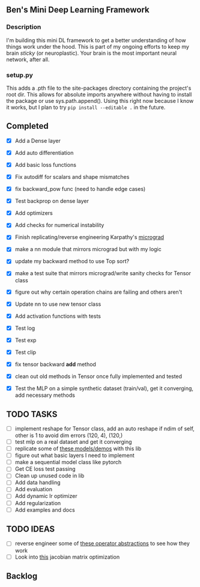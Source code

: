 ## Ben's Mini Deep Learning Framework

### Description
I'm building this mini DL framework to get a better understanding of how things work under the hood. This is part of my ongoing efforts to keep my brain *sticky* (or neuroplastic). Your brain is the most important neural network, after all.

### setup.py
This adds a .pth file to the site-packages directory containing the project's root dir. This allows for absolute imports anywhere without having to install the package or use sys.path.append(). Using this right now because I know it works, but I plan to try `pip install --editable .` in the future.

## Completed
- [X] Add a Dense layer
- [X] Add auto differentiation
- [X] Add basic loss functions
- [X] Fix autodiff for scalars and shape mismatches
- [X] fix backward_pow func (need to handle edge cases)
- [X] Test backprop on dense layer
- [X] Add optimizers
- [X] Add checks for numerical instability
- [X] Finish replicating/reverse engineering Karpathy's [micrograd](https://github.com/karpathy/micrograd)
- [X] make a nn module that mirrors micrograd but with my logic
- [X] update my backward method to use Top sort?
- [X] make a test suite that mirrors micrograd/write sanity checks for Tensor class
- [X] figure out why certain operation chains are failing and others aren't
- [X] Update nn to use new tensor class
- [X] Add activation functions with tests
- [X] Test log
- [X] Test exp
- [X] Test clip
- [X] fix tensor backward __add__ method
- [X] clean out old methods in Tensor once fully implemented and tested
- [X] Test the MLP on a simple synthetic dataset (train/val), get it converging, add necessary methods


## TODO TASKS
- [ ] implement reshape for Tensor class, add an auto reshape if ndim of self, other is 1 to avoid dim errors (120, 4), (120,)
- [ ] test mlp on a real dataset and get it converging
- [ ] replicate some of [these models/demos](https://github.com/probml/pyprobml/tree/master/notebooks/book1/13) with this lib
- [ ] figure out what basic layers I need to implement
- [ ] make a sequential model class like pytorch
- [ ] Get CE loss test passing
- [ ] Clean up unused code in lib
- [ ] Add data handling
- [ ] Add evaluation
- [ ] Add dynamic lr optimizer
- [ ] Add regularization
- [ ] Add examples and docs

## TODO IDEAS
- [ ] reverse engineer some of [these operator abstractions](https://github.com/wilson-labs/cola) to see how they work 
- [ ] Look into [this](https://vmartin.fr/automatic-jacobian-matrix-computation-with-sympy.html) jacobian matrix optimization

## Backlog